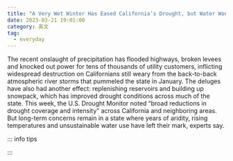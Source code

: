 ```yaml
---
title: "A Very Wet Winter Has Eased California’s Drought, but Water Woes Remain"
date: 2023-03-21 19:01:00
category: 英文
tag:
  - everyday
---
```


The recent onslaught of precipitation has flooded highways, broken levees and knocked out power for tens of thousands of utility customers, inflicting widespread destruction on Californians still weary from the back-to-back atmospheric river storms that pummeled the state in January. The deluges have also had another effect: replenishing reservoirs and building up snowpack, which has improved drought conditions across much of the state. This week, the U.S. Drought Monitor noted “broad reductions in drought coverage and intensity” across California and neighboring areas. But long-term concerns remain in a state where years of aridity, rising temperatures and unsustainable water use have left their mark, experts say.

::: info tips



:::
